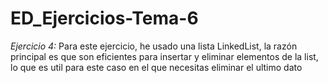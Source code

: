 # ED_Ejercicios-Tema-6

*Ejercicio 4:*
Para este ejercicio, he usado una lista LinkedList, la razón principal es que son eficientes para insertar y eliminar elementos de la list, lo que es util para este caso en el que necesitas eliminar el ultimo dato 
